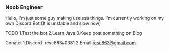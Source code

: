 ### Noob Engineer

Hello, I'm just some guy making useless things.
I'm currently working on my own Discord Bot.(It is unstable and slow now)

TODO
1.Test the bot
2.Learn Java
3.Keep post something on Blog
  
Conatct
1.Discord: resc863#0381
2.Email:resc863@gmail.com

<!--
**resc863/resc863** is a ✨ _special_ ✨ repository because its `README.md` (this file) appears on your GitHub profile.

Here are some ideas to get you started:

- 🔭 I’m currently working on ...
- 🌱 I’m currently learning ...
- 👯 I’m looking to collaborate on ...
- 🤔 I’m looking for help with ...
- 💬 Ask me about ...
- 📫 How to reach me: ...
- 😄 Pronouns: ...
- ⚡ Fun fact: ...
-->
